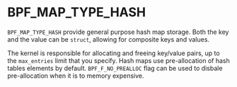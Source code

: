 # BPF_MAP_TYPE_HASH

`BPF_MAP_TYPE_HASH` provide general purpose hash map storage. Both the key and the value can be `struct`, allowing for composite keys and values.

The kernel is responsible for allocating and freeing key/value pairs, up to the `max_entries` limit that you specify. Hash maps use pre-allocation of hash tables elements by default. `BPF_F_NO_PREALLOC` flag can be used to disbale pre-allocation when it is to memory expensive.